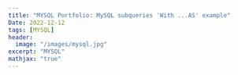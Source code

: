 ```yaml
---
title: "MYSQL Portfolio: MySQL subqueries 'With ...AS' example"
Date: 2022-12-12
tags: [MYSQL]
header:
  image: "/images/mysql.jpg"
excerpt: "MYSQL"
mathjax: "true"
---
```

